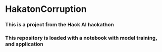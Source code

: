 # HakatonCorruption
### This is a project from the Hack AI hackathon
### This repository is loaded with a notebook with model training, and application

